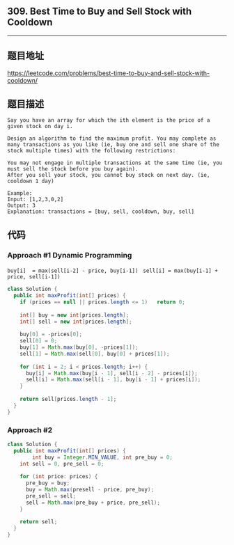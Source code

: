 ## 309. Best Time to Buy and Sell Stock with Cooldown

----
## 题目地址

https://leetcode.com/problems/best-time-to-buy-and-sell-stock-with-cooldown/

## 题目描述
```
Say you have an array for which the ith element is the price of a given stock on day i.

Design an algorithm to find the maximum profit. You may complete as many transactions as you like (ie, buy one and sell one share of the stock multiple times) with the following restrictions:

You may not engage in multiple transactions at the same time (ie, you must sell the stock before you buy again).
After you sell your stock, you cannot buy stock on next day. (ie, cooldown 1 day)

Example:
Input: [1,2,3,0,2]
Output: 3 
Explanation: transactions = [buy, sell, cooldown, buy, sell]
```

## 代码

### Approach #1 Dynamic Programming

`buy[i]  = max(sell[i-2] - price, buy[i-1]) `
`sell[i] = max(buy[i-1] + price, sell[i-1])`

```java
class Solution {
  public int maxProfit(int[] prices) {
    if (prices == null || prices.length <= 1)	return 0;
    
    int[] buy = new int[prices.length];
    int[] sell = new int[prices.length];
    
    buy[0] = -prices[0];
    sell[0] = 0;
    buy[1] = Math.max(buy[0], -prices[1]);
    sell[1] = Math.max(sell[0], buy[0] + prices[1]);
    
    for (int i = 2; i < prices.length; i++) {
      buy[i] = Math.max(buy[i - 1], sell[i - 2] - prices[i]);
      sell[i] = Math.max(sell[i - 1], buy[i - 1] + prices[i]);
    }
    
    return sell[prices.length - 1];
  }
}
```

### Approach #2

```java
class Solution {
  public int maxProfit(int[] prices) {
		int buy = Integer.MIN_VALUE, int pre_buy = 0;
    int sell = 0, pre_sell = 0;
    
    for (int price: prices) {
      pre_buy = buy;
      buy = Math.max(presell - price, pre_buy);
      pre_sell = sell;
      sell = Math.max(pre_buy + price, pre_sell);
    }
    
    return sell;
  }
}
```















